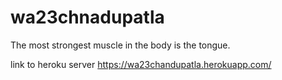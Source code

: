 # wa23chnadupatla

The most strongest muscle in the body is the tongue.

link to heroku server https://wa23chandupatla.herokuapp.com/
